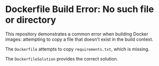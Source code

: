 # Dockerfile Build Error: No such file or directory

This repository demonstrates a common error when building Docker images: attempting to copy a file that doesn't exist in the build context.

The `Dockerfile` attempts to copy `requirements.txt`, which is missing.

The `DockerfileSolution` provides the correct solution.